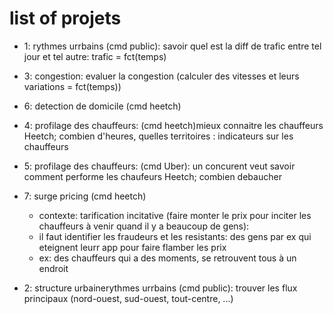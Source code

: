 # list of projets
- 1: rythmes urrbains (cmd public): savoir quel est la diff de trafic entre tel jour et tel autre: trafic = fct(temps)

- 3: congestion: evaluer la congestion (calculer des vitesses et leurs variations = fct(temps))

- 6: detection de domicile  (cmd heetch) 

- 4: profilage des chauffeurs: (cmd heetch)mieux connaitre les chauffeurs Heetch; combien d'heures, quelles territoires : indicateurs sur les chauffeurs

- 5: profilage des chauffeurs: (cmd Uber): un concurent veut savoir comment performe les chaufeurs Heetch; combien debaucher

- 7: surge pricing (cmd heetch) 
    - contexte: tarification incitative (faire monter le prix pour inciter les chauffeurs à venir quand il y a beaucoup de gens): 
    - il faut identifier les fraudeurs et les resistants: des gens par ex qui eteignent leurr app pour faire flamber les prix
    - ex: des chauffeurs qui a des moments, se retrouvent tous à un endroit

- 2: structure urbainerythmes urrbains (cmd public): trouver les flux principaux (nord-ouest, sud-ouest, tout-centre, ...)
